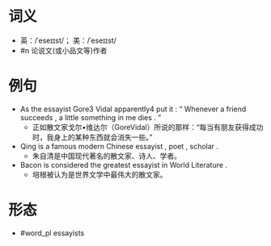 # 词义
- 英：/ˈeseɪɪst/； 美：/ˈeseɪɪst/
- #n 论说文(或小品文等)作者
# 例句
- As the essayist Gore3 Vidal apparently4 put it : “ Whenever a friend succeeds , a little something in me dies . ”
	- 正如散文家戈尔•维达尔（GoreVidal）所说的那样：“每当有朋友获得成功时，我身上的某种东西就会消失一些。”
- Qing is a famous modern Chinese essayist , poet , scholar .
	- 朱自清是中国现代著名的散文家、诗人、学者。
- Bacon is considered the greatest essayist in World Literature .
	- 培根被认为是世界文学中最伟大的散文家。
# 形态
- #word_pl essayists
